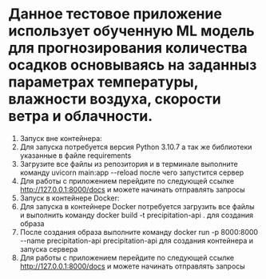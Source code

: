 # Данное тестовое приложение использует обученную ML модель для прогнозирования количества осадков основываясь на заданныз параметрах температуры, влажности воздуха, скорости ветра и облачности.
  1. Запуск вне контейнера:
1. Для запуска потребуется версия Python 3.10.7 а так же библиотеки указанные в файле requirements
2. Загрузите все файлы из репозитория и в терминале выполните команду  uvicorn main:app --reload после чего запустится сервер
3. Для работы с приложением перейдите по следующей ссылке http://127.0.0.1:8000/docs и можете начинать отправлять запросы
  2. Запуск в контейнере Docker:
1. Для запуска в контейнере Docker потребуется загрузить все файлы и выполнить команду docker build -t precipitation-api . для создания образа
2. После создания образа выполните команду docker run -p 8000:8000 --name  precipitation-api precipitation-api для создания контейнера и запуска сервера
3. Для работы с приложением перейдите по следующей ссылке http://127.0.0.1:8000/docs и можете начинать отправлять запросы
